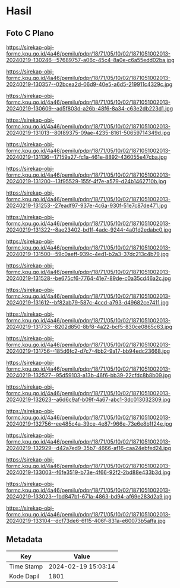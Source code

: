 # Hasil

## Foto C Plano

https://sirekap-obj-formc.kpu.go.id/4a46/pemilu/pdpr/18/71/05/10/02/1871051002013-20240219-130246--57689757-a06c-45c4-8a0e-c6a55edd02ba.jpg

https://sirekap-obj-formc.kpu.go.id/4a46/pemilu/pdpr/18/71/05/10/02/1871051002013-20240219-130357--02bcea2d-06d9-40e5-a6d5-219911c4329c.jpg

https://sirekap-obj-formc.kpu.go.id/4a46/pemilu/pdpr/18/71/05/10/02/1871051002013-20240219-130609--ad5f803d-a26b-48f6-8a34-c63e2db223d1.jpg

https://sirekap-obj-formc.kpu.go.id/4a46/pemilu/pdpr/18/71/05/10/02/1871051002013-20240219-131013--80f89375-09ae-4235-8161-50659714349d.jpg

https://sirekap-obj-formc.kpu.go.id/4a46/pemilu/pdpr/18/71/05/10/02/1871051002013-20240219-131136--17159a27-fc1a-461e-8892-436055e47cba.jpg

https://sirekap-obj-formc.kpu.go.id/4a46/pemilu/pdpr/18/71/05/10/02/1871051002013-20240219-131200--13f95529-155f-4f7e-a579-d24b1462710b.jpg

https://sirekap-obj-formc.kpu.go.id/4a46/pemilu/pdpr/18/71/05/10/02/1871051002013-20240219-131253--27eadf97-937e-4c6a-930f-51e7c87de471.jpg

https://sirekap-obj-formc.kpu.go.id/4a46/pemilu/pdpr/18/71/05/10/02/1871051002013-20240219-131322--8ae23402-bd1f-4adc-9244-4a01d2edabc0.jpg

https://sirekap-obj-formc.kpu.go.id/4a46/pemilu/pdpr/18/71/05/10/02/1871051002013-20240219-131500--59c0aeff-939c-4ed1-b2a3-37dc213c4b79.jpg

https://sirekap-obj-formc.kpu.go.id/4a46/pemilu/pdpr/18/71/05/10/02/1871051002013-20240219-131528--be675cf6-7764-41e7-89de-c0a35cd46a2c.jpg

https://sirekap-obj-formc.kpu.go.id/4a46/pemilu/pdpr/18/71/05/10/02/1871051002013-20240219-131612--bf82ab79-587c-4ccd-a793-d49682ce7411.jpg

https://sirekap-obj-formc.kpu.go.id/4a46/pemilu/pdpr/18/71/05/10/02/1871051002013-20240219-131733--8202d850-8bf8-4a22-bcf5-830ce0865c63.jpg

https://sirekap-obj-formc.kpu.go.id/4a46/pemilu/pdpr/18/71/05/10/02/1871051002013-20240219-131756--185d6fc2-d7c7-4bb2-9a17-bb94edc23668.jpg

https://sirekap-obj-formc.kpu.go.id/4a46/pemilu/pdpr/18/71/05/10/02/1871051002013-20240219-132527--95d59103-a13b-46f6-bb39-22cfdc8b8b09.jpg

https://sirekap-obj-formc.kpu.go.id/4a46/pemilu/pdpr/18/71/05/10/02/1871051002013-20240219-132623--a6d6c9af-b09f-4a67-abc1-3dc013032309.jpg

https://sirekap-obj-formc.kpu.go.id/4a46/pemilu/pdpr/18/71/05/10/02/1871051002013-20240219-132756--ee485c4a-39ce-4e87-966e-73e6e8b1f24e.jpg

https://sirekap-obj-formc.kpu.go.id/4a46/pemilu/pdpr/18/71/05/10/02/1871051002013-20240219-132929--d42a7ed9-35b7-4666-af16-caa24ebfed24.jpg

https://sirekap-obj-formc.kpu.go.id/4a46/pemilu/pdpr/18/71/05/10/02/1871051002013-20240219-133003--f6fe3519-b73e-4f66-92f2-2bd88e433b3d.jpg

https://sirekap-obj-formc.kpu.go.id/4a46/pemilu/pdpr/18/71/05/10/02/1871051002013-20240219-133023--1bd847b1-671a-4863-bd94-af69e283d2a9.jpg

https://sirekap-obj-formc.kpu.go.id/4a46/pemilu/pdpr/18/71/05/10/02/1871051002013-20240219-133104--dcf73de6-6f15-406f-831a-e60073b5affa.jpg


## Metadata

| Key        | Value               |
| ---------- | ------------------- |
| Time Stamp | 2024-02-19 15:03:14 |
| Kode Dapil | 1801                |



